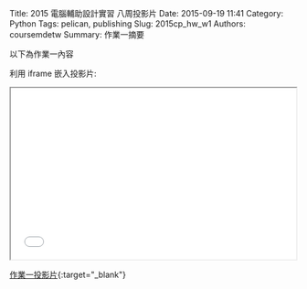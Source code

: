 Title: 2015 電腦輔助設計實習 八周投影片
Date: 2015-09-19 11:41
Category: Python
Tags: pelican, publishing
Slug: 2015cp_hw_w1
Authors: coursemdetw
Summary: 作業一摘要

以下為作業一內容

利用 iframe 嵌入投影片:

<iframe src="40323116_cp_w1_p.html" width="500" height="300"></iframe>

[作業一投影片](40323116_cp_w1_p.html){:target="_blank"}
